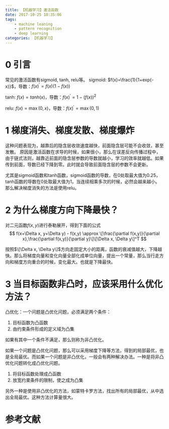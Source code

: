 ```yaml
---
title: 【机器学习】激活函数
date: 2017-10-25 18:35:06
tags:
    - machine leaning
    - pattern recognition
    - deep learning
categories: 【机器学习】
---
```


# 0 引言
常见的激活函数有sigmoid, tanh, relu等。
sigmoid: $f(x)=\frac{1}{1+exp(-x)}$，导数：$f(x)^{\prime}=f(x)(1-f(x))$

tanh: $f(x)=tanh(x)$，导数：$f(x)^{\prime}=1-(f(x))^2$

relu: $f(x)=\max(0,x)$，导数：$f(x)^{\prime}=\max(0,1)$

<!--more-->

# 1 梯度消失、梯度发散、梯度爆炸
这种问题表现为，越靠后的隐含层收敛速度越快，前面隐含层可能不会收敛，甚至发散。
原因是激活函数在求导的时候，如果很小，那么在误差反向传播过程中，由于链式法则，越靠近前面的隐含层参数的导数就越小，学习的效率就越低。如果传到前面，导数已经下降到零。此时就会导致前面隐含层的参数不会更新。

尤其是sigmoid函数和tanh函数，sigmoid函数的导数，在0处取最大值为0.25，tanh函数的导数在0处取最大值为1，当连续相乘多次的时候，必然会越来越小。那么解决梯度消失的方法是使用relu。

# 2 为什么梯度方向下降最快？
对二元函数$f(x,y)$进行泰勒展开，得到下面的公式
$$
f(x+\Delta x, y+\Delta y) - f(x,y) \approx \[\frac{\partial f(x,y)}{\partial x},\frac{\partial f(x,y)}{\partial y}\]\[\Delta x, \Delta y\]^T
$$

按照$\[\Delta x, \Delta y\]$方向走固定大小的距离，函数的衰减值越大，下降越快。那么将梯度向量和变化向量全部化成单位向量，提出一个常量，那么当行走方向和梯度方向重合的时候，变化最大。也就是下降最快。

# 3 当目标函数非凸时，应该采用什么优化方法？
凸优化：一个问题是凸优化问题，必须满足两个条件：
1. 目标函数为凸函数
2. 由约束条件形成的定义域为凸集

如果有其中一个条件不满足，那么则称为非凸优化。

如果一个问题是凸优化问题，那么可以采用梯度下降等方法，得到的局部最优，也是全局最优。而如果一个问题是非凸优化，一般会有两种解决办法。一种是将非凸优化问题转化成凸优化问题。
1. 将目标函数处理成凸函数
2. 放宽约束条件的限制，使之成为凸集

另外一种是使用非凸优化的方法，如蒙特卡罗方法，找出所有的局部最优，从中选出全局最优。这种方法计算量很大。


# 参考文献

